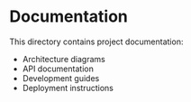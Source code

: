 # Documentation

This directory contains project documentation:

- Architecture diagrams
- API documentation
- Development guides
- Deployment instructions

